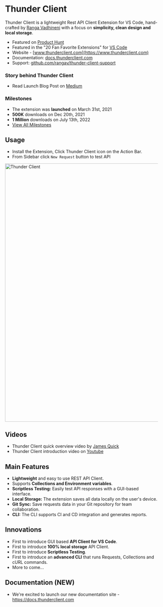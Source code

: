 # Thunder Client

Thunder Client is a lightweight Rest API Client Extension for VS Code, hand-crafted by [Ranga Vadhineni](https://twitter.com/ranga_vadhineni) with a focus on **simplicity, clean design and local storage**.

- Featured on [Product Hunt](https://www.producthunt.com/posts/thunder-client)
- Featured in the "20 Fan Favorite Extensions" for [VS Code](https://www.youtube.com/watch?v=mI5My0cBTv4)
- Website - [www.thunderclient.com](https://www.thunderclient.com)
- Documentation: [docs.thunderclient.com](https://docs.thunderclient.com)
- Support: [github.com/rangav/thunder-client-support](https://github.com/rangav/thunder-client-support)

### Story behind Thunder Client

- Read Launch Blog Post on [Medium](https://rangav.medium.com/thunder-client-alternative-to-postman-68ee0c9486d6)

### Milestones

- The extension was **launched** on March 31st, 2021
- **500K** downloads on Dec 20th, 2021
- **1 Million** downloads on July 13th, 2022
- [View All Milestones](https://www.thunderclient.com/about)

## Usage

- Install the Extension, Click Thunder Client icon on the Action Bar.
- From Sidebar click `New Request` button to test API

<img width="850" alt="Thunder Client" src="https://github.com/rangav/thunder-client-support/blob/master/images/thunder-client-v2.png?raw=true">

## Videos

- Thunder Client quick overview video by [James Quick](https://www.youtube.com/watch?v=AbCTlemwZ1k)
- Thunder Client introduction video on [Youtube](https://www.youtube.com/watch?v=NKZ0ahNbmak)

## Main Features

- **Lightweight** and easy to use REST API Client.
- Supports **Collections and Environment variables**.
- **Scriptless Testing:** Easily test API responses with a GUI-based interface.
- **Local Storage:** The extension saves all data locally on the user's device.
- **Git Sync:** Save requests data in your Git repository for team collaboration.
- **CLI:** The CLI supports CI and CD integration and generates reports.

## Innovations

- First to introduce GUI based **API Client for VS Code**.
- First to introduce **100% local storage** API Client.
- First to introduce **Scriptless Testing**.
- First to introduce an **advanced CLI** that runs Requests, Collections and cURL commands.
- More to come...

## Documentation (NEW)

- We're excited to launch our new documentation site - https://docs.thunderclient.com
